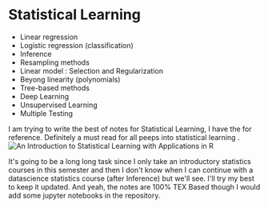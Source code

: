 # Statistical Learning
- Linear regression
- Logistic regression (classification)
- Inference
- Resampling methods
- Linear model : Selection and Regularization
- Beyong linearity (polynomials)
- Tree-based methods
- Deep Learning
- Unsupervised Learning  
- Multiple Testing

I am trying to write the best of notes for Statistical Learning, I have the for reference. Definitely a must read for all peeps into statistical learning .
![An Introduction to Statistical Learning with Applications in R](https://github.com/PenguinPuff/statistical-learning/assets/142169851/31ebda48-234d-45b5-b722-264a04e6d71d) 

It's going to be a long long task since I only take an introductory statistics courses in this semester and then I don't know when I can continue with a datascience statistics course (after Inference) but we'll see. I'll try my best to keep it updated. And yeah, the notes are 100% TEX Based though I would add some jupyter notebooks in the repository. 


